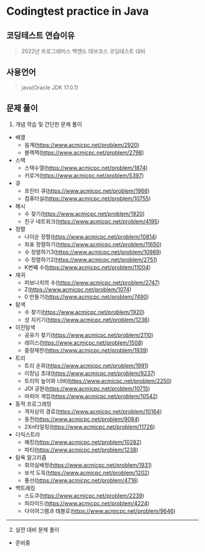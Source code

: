 # Codingtest practice in Java

## 코딩테스트 연습이유
> 2022년 프로그래머스 백엔드 데브코스 코딩테스트 대비


## 사용언어
> java(Oracle JDK 17.0.1)

## 문제 풀이
1. 개념 학습 및 간단한 문제 풀이
  - 배열
    - 음계(https://www.acmicpc.net/problem/2920)
    - 블랙잭(https://www.acmicpc.net/problem/2798)
  - 스택
    - 스택수열(https://www.acmicpc.net/problem/1874)
    - 키로거(https://www.acmicpc.net/problem/5397)
  - 큐
    - 프린터 큐(https://www.acmicpc.net/problem/1966)
    - 컴퓨터실(https://www.acmicpc.net/problem/10755)
  - 해시
    - 수 찾기(https://www.acmicpc.net/problem/1920)
    - 친구 네트워크(https://www.acmicpc.net/problem/4195)
  - 정렬
    - 나이순 정렬(https://www.acmicpc.net/problem/10814)
    - 좌표 정렬하기(https://www.acmicpc.net/problem/11650)
    - 수 정렬하기3(https://www.acmicpc.net/problem/10989)
    - 수 정렬하기2(https://www.acmicpc.net/problem/2751)
    - K번째 수(https://www.acmicpc.net/problem/11004)
  - 재귀
    - 피보나치의 수(https://www.acmicpc.net/problem/2747)
    - Z(https://www.acmicpc.net/problem/1074)
    - 0 만들기(https://www.acmicpc.net/problem/7490)
  - 탐색
    - 수 찾기(https://www.acmicpc.net/problem/1920)
    - 성 지키기(https://www.acmicpc.net/problem/1236)
  - 이진탐색
    - 공유기 찾기(https://www.acmicpc.net/problem/2110)
    - 레이스(https://www.acmicpc.net/problem/1508)
    - 중량제한(https://www.acmicpc.net/problem/1939)
  - 트리
    - 트리 순회(https://www.acmicpc.net/problem/1991)
    - 이장님 초대(https://www.acmicpc.net/problem/9237)
    - 트리의 높이와 너비(https://www.acmicpc.net/problem/2250)
    - JOI 공원(https://www.acmicpc.net/problem/10715)
    - 마피아 게임(https://www.acmicpc.net/problem/10542)
  - 동적 프로그래밍
    - 격자상의 경로(https://www.acmicpc.net/problem/10164)
    - 동전(https://www.acmicpc.net/problem/9084)
    - 2Xn타일링(https://www.acmicpc.net/problem/11726)
  - 다익스트라
    - 해킹(https://www.acmicpc.net/problem/10282)
    - 파티(https://www.acmicpc.net/problem/1238)
  - 탐욕 알고리즘
    - 회의실배정(https://www.acmicpc.net/problem/1931)
    - 보석 도둑(https://www.acmicpc.net/problem/1202)
    - 풍선(https://www.acmicpc.net/problem/4716)
  - 백트래킹
    - 스도쿠(https://www.acmicpc.net/problem/2239)
    - 피라미드(https://www.acmicpc.net/problem/4224)
    - 다이어그램과 태블로(https://www.acmicpc.net/problem/9646)
------------------------------------------------------------
2. 실전 대비 문제 풀이
  - 준비중

